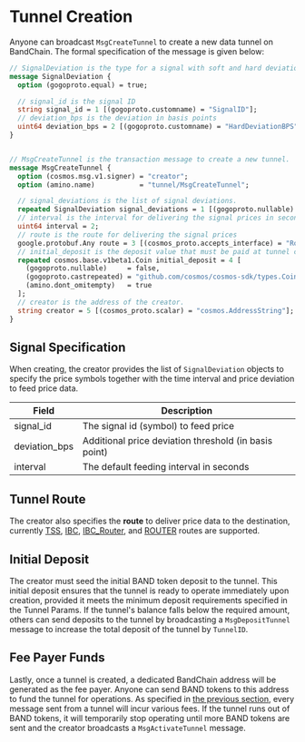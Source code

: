 # Tunnel Creation

Anyone can broadcast `MsgCreateTunnel` to create a new data tunnel on BandChain. The formal specification of the message is given below:

```protobuf
// SignalDeviation is the type for a signal with soft and hard deviation
message SignalDeviation {
  option (gogoproto.equal) = true;

  // signal_id is the signal ID
  string signal_id = 1 [(gogoproto.customname) = "SignalID"];
  // deviation_bps is the deviation in basis points
  uint64 deviation_bps = 2 [(gogoproto.customname) = "HardDeviationBPS"];
}


// MsgCreateTunnel is the transaction message to create a new tunnel.
message MsgCreateTunnel {
  option (cosmos.msg.v1.signer) = "creator";
  option (amino.name)           = "tunnel/MsgCreateTunnel";

  // signal_deviations is the list of signal deviations.
  repeated SignalDeviation signal_deviations = 1 [(gogoproto.nullable) = false];
  // interval is the interval for delivering the signal prices in seconds.
  uint64 interval = 2;
  // route is the route for delivering the signal prices
  google.protobuf.Any route = 3 [(cosmos_proto.accepts_interface) = "RouteI"];
  // initial_deposit is the deposit value that must be paid at tunnel creation.
  repeated cosmos.base.v1beta1.Coin initial_deposit = 4 [
    (gogoproto.nullable)     = false,
    (gogoproto.castrepeated) = "github.com/cosmos/cosmos-sdk/types.Coins",
    (amino.dont_omitempty)   = true
  ];
  // creator is the address of the creator.
  string creator = 5 [(cosmos_proto.scalar) = "cosmos.AddressString"];
}
```

## Signal Specification

When creating, the creator provides the list of `SignalDeviation` objects to specify the price symbols together with the time interval and price deviation to feed price data.

| Field         | Description                                           |
| ------------- | ----------------------------------------------------- |
| signal_id     | The signal id (symbol) to feed price                  |
| deviation_bps | Additional price deviation threshold (in basis point) |
| interval      | The default feeding interval in seconds               |

## Tunnel Route

The creator also specifies the **route** to deliver price data to the destination, currently [TSS](./05-tss-integration.md), [IBC](./06-ibc-intergation.md), [IBC_Router](./07-ibc-hook-integration.md), and [ROUTER](./08-router-integration.md) routes are supported.

## Initial Deposit

The creator must seed the initial BAND token deposit to the tunnel. This initial deposit ensures that the tunnel is ready to operate immediately upon creation, provided it meets the minimum deposit requirements specified in the Tunnel Params. If the tunnel's balance falls below the required amount, others can send deposits to the tunnel by broadcasting a `MsgDepositTunnel` message to increase the total deposit of the tunnel by `TunnelID`.

## Fee Payer Funds

Lastly, once a tunnel is created, a dedicated BandChain address will be generated as the fee payer. Anyone can send BAND tokens to this address to fund the tunnel for operations. As specified in [the previous section](./02-tunnel-architecture.md), every message sent from a tunnel will incur various fees. If the tunnel runs out of BAND tokens, it will temporarily stop operating until more BAND tokens are sent and the creator broadcasts a `MsgActivateTunnel` message.
